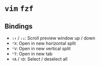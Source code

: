 # `vim` `fzf`

## Bindings

- `⇧↑` / `⇧↓`: Scroll preview window up / down
- `⌃X`: Open in new horizontal split
- `⌃V`: Open in new vertical split
- `⌃T`: Open in new tab
- `⌥A` / `⌥D`: Select / deselect all
